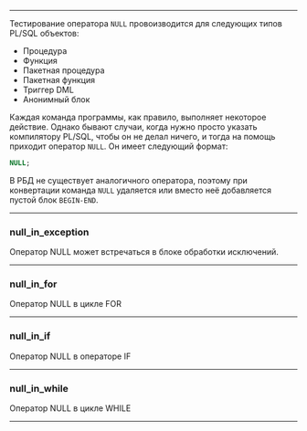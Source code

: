 --------------------------------

Тестирование оператора `NULL` провоизводится для следующих типов PL/SQL объектов:

* Процедура
* Функция
* Пакетная процедура
* Пакетная функция
* Триггер DML
* Анонимный блок

Каждая команда программы, как правило, выполняет некоторое действие. Однако бывают случаи, когда нужно просто указать компилятору PL/SQL, чтобы он не делал ничего, и тогда на помощь приходит оператор `NULL`. Он имеет следующий формат:

```sql
NULL;
```


В РБД не существует аналогичного оператора, поэтому при конвертации команда `NULL` удаляется или вместо неё добавляется пустой блок `BEGIN-END`.

--------------------------------

### null_in_exception

Оператор NULL может встречаться в блоке обработки исключений.

--------------------------------

### null_in_for

Оператор NULL в цикле FOR

--------------------------------

### null_in_if

Оператор NULL в операторе IF

--------------------------------

### null_in_while

Оператор NULL в цикле WHILE

--------------------------------